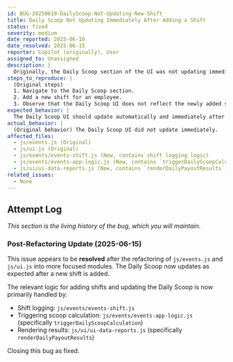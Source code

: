 ```yaml
---
id: BUG-20250610-DailyScoop-Not-Updating-New-Shift
title: Daily Scoop Not Updating Immediately After Adding a Shift
status: fixed
severity: medium
date_reported: 2025-06-10
date_resolved: 2025-06-15
reporter: Copilot (originally), User
assigned_to: Unassigned
description: |
  Originally, the Daily Scoop section of the UI was not updating immediately after a new shift was added. This required a manual refresh or another action to see the changes.
steps_to_reproduce: |
  (Original steps)
  1. Navigate to the Daily Scoop section.
  2. Add a new shift for an employee.
  3. Observe that the Daily Scoop UI does not reflect the newly added shift without further action.
expected_behavior: |
  The Daily Scoop UI should update automatically and immediately after a new shift is successfully logged.
actual_behavior: |
  (Original behavior) The Daily Scoop UI did not update immediately.
affected_files:
  - js/events.js (Original)
  - js/ui.js (Original)
  - js/events/events-shift.js (New, contains shift logging logic)
  - js/events/events-app-logic.js (New, contains `triggerDailyScoopCalculation`)
  - js/ui/ui-data-reports.js (New, contains `renderDailyPayoutResults`)
related_issues:
  - None
---
```


## Attempt Log
*This section is the living history of the bug, which you will maintain.*

### Post-Refactoring Update (2025-06-15)
This issue appears to be **resolved** after the refactoring of `js/events.js` and `js/ui.js` into more focused modules. The Daily Scoop now updates as expected after a new shift is added.

The relevant logic for adding shifts and updating the Daily Scoop is now primarily handled by:
- Shift logging: `js/events/events-shift.js`
- Triggering scoop calculation: `js/events/events-app-logic.js` (specifically `triggerDailyScoopCalculation`)
- Rendering results: `js/ui/ui-data-reports.js` (specifically `renderDailyPayoutResults`)

Closing this bug as fixed.
